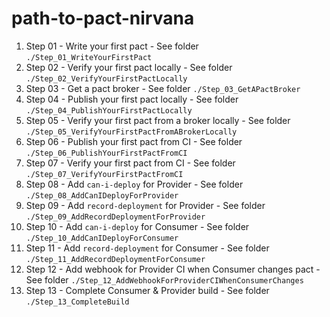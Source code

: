 # path-to-pact-nirvana

1. Step 01 - Write your first pact - See folder `./Step_01_WriteYourFirstPact`
1. Step 02 - Verify your first pact locally - See folder `./Step_02_VerifyYourFirstPactLocally`
1. Step 03 - Get a pact broker - See folder `./Step_03_GetAPactBroker`
1. Step 04 - Publish your first pact locally - See folder `./Step_04_PublishYourFirstPactLocally`
1. Step 05 - Verify your first pact from a broker locally - See folder `./Step_05_VerifyYourFirstPactFromABrokerLocally`
1. Step 06 - Publish your first pact from CI - See folder `./Step_06_PublishYourFirstPactFromCI`
1. Step 07 - Verify your first pact from CI - See folder `./Step_07_VerifyYourFirstPactFromCI`
1. Step 08 - Add `can-i-deploy` for Provider - See folder `./Step_08_AddCanIDeployForProvider`
1. Step 09 - Add `record-deployment` for Provider - See folder `./Step_09_AddRecordDeploymentForProvider`
1. Step 10 - Add `can-i-deploy` for Consumer - See folder `./Step_10_AddCanIDeployForConsumer`
1. Step 11 - Add `record-deployment` for Consumer - See folder `./Step_11_AddRecordDeploymentForConsumer`
1. Step 12 - Add webhook for Provider CI when Consumer changes pact - See folder `./Step_12_AddWebhookForProviderCIWhenConsumerChanges`
1. Step 13 - Complete Consumer & Provider build - See folder `./Step_13_CompleteBuild`
